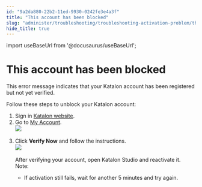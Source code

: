 ```yaml
---
id: "9a2da880-22b2-11ed-9930-0242fe3e4a3f"
title: "This account has been blocked"
slug: "administer/troubleshooting/troubleshooting-activation-problem/this-account-has-been-blocked"
hide_title: true
---
```

import useBaseUrl from '@docusaurus/useBaseUrl';


# <a id="troubleshooting-599" class="anchor_top_offset"/><a id="ariaid-title1" class="anchor_top_offset"/>This account has been blocked

<p xmlns="http://www.w3.org/1999/xhtml" className="shortdesc"> </p> 
<section xmlns="http://www.w3.org/1999/xhtml" className="section condition"><p className="p" /></section> 
<div xmlns="http://www.w3.org/1999/xhtml" className="bodydiv troubleSolution"><section className="section cause"><p className="p">This error message indicates that your Katalon account has been registered but not yet verified.</p><p className="p">Follow these steps to unblock your Katalon account:</p></section><section className="section remedy"><ol className="ol steps"><li className="li step stepexpand"><span className="ph cmd">Sign in <a className="xref j-external-link" href="https://www.katalon.com/" target="_blank">Katalon website</a>.</span></li><li className="li step stepexpand"><span className="ph cmd">Go to <a className="xref j-external-link" href="https://www.katalon.com/account/" target="_blank">My Account</a>.</span><div className="itemgroup info"><img className="image" src={useBaseUrl("https://github.com/katalon-studio/docs-images/raw/master/katalon-studio/docs/troubleshoot-activation-problems/my-account.png")} width={1204} /><br /><br /></div></li><li className="li step stepexpand"><span className="ph cmd">Click <strong className="ph b">Verify Now</strong> and follow the instructions.</span><div className="itemgroup info"><img className="image" src={useBaseUrl("https://github.com/katalon-studio/docs-images/raw/master/katalon-studio/docs/troubleshoot-activation-problems/guide.png")} width={602} /><br /><br /></div><div className="itemgroup info"><div className="p">After verifying your account, open Katalon Studio and reactivate it.<div className="note note note_note"><span className="note__title">Note:</span> <ul className="ul"><li className="li"><p className="p">If activation still fails, wait for another 5 minutes and try again.</p></li></ul></div></div></div></li></ol></section></div>
